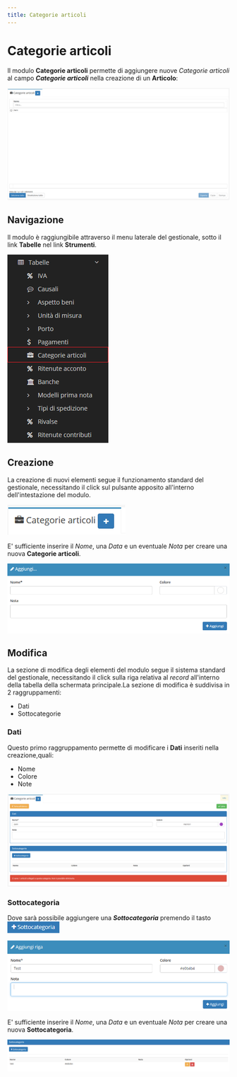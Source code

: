 ```yaml
---
title: Categorie articoli
---
```


# Categorie articoli

Il modulo **Categorie articoli** permette di aggiungere nuove _Categorie articoli_ al campo _**Categorie articoli**_ nella creazione di un **Articolo**:

![Screenshot interfaccia categorie articoli](../../../../.gitbook/assets/categoriearticoli.PNG)

## Navigazione

Il modulo è raggiungibile attraverso il menu laterale del gestionale, sotto il link **Tabelle** nel link **Strumenti**.

![Screenshot navigazione categorie articoli](../../../../.gitbook/assets/navigazionecategoriearticoli.png)

## Creazione

La creazione di nuovi elementi segue il funzionamento standard del gestionale, necessitando il click sul pulsante apposito all'interno dell'intestazione del modulo.

![Screenshot creazione categorie articoli](../../../../.gitbook/assets/aggiuntacategoriearticoli%20%281%29.PNG)

E' sufficiente inserire il _Nome_, una _Data_ e un eventuale _Nota_ per creare una nuova **Categorie articoli**.

![Screenshot creazione categorie articoli](../../../../.gitbook/assets/aggiungerecategoriearticoli.PNG)

## Modifica

La sezione di modifica degli elementi del modulo segue il sistema standard del gestionale, necessitando il click sulla riga relativa al _record_ all'interno della tabella della schermata principale.La sezione di modifica è suddivisa in 2 raggruppamenti:

* Dati 
* Sottocategorie

### Dati

Questo primo raggruppamento permette di modificare i **Dati** inseriti nella creazione,quali:

* Nome
* Colore
* Note

![Screenshot modifica categorie articoli](../../../../.gitbook/assets/modificacategoriearticoli.PNG)

### Sottocategoria

Dove sarà possibile aggiungere una _**Sottocategoria**_ premendo il tasto ![](../../../../.gitbook/assets/+sottocategoria.PNG) 

![Screenshot aggiungi sottocategoria](../../../../.gitbook/assets/modificasottocategorie.PNG)

E' sufficiente inserire il _Nome_, una _Data_ e un eventuale _Nota_ per creare una nuova **Sottocategoria**.

![Screen sottocategoria creata](../../../../.gitbook/assets/sottocategoriafinale.PNG)

